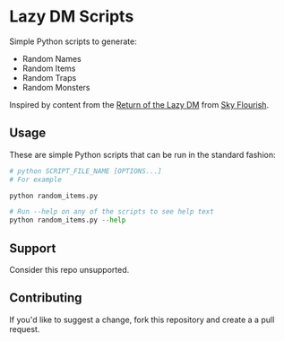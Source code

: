 # Lazy DM Scripts

Simple Python scripts to generate:

- Random Names
- Random Items
- Random Traps
- Random Monsters

Inspired by content from the [Return of the Lazy DM](https://slyflourish.com/returnofthelazydm/) from [Sky Flourish](https://skyflourish.com).

## Usage

These are simple Python scripts that can be run in the standard fashion:

```python
# python SCRIPT_FILE_NAME [OPTIONS...]
# For example

python random_items.py

# Run --help on any of the scripts to see help text
python random_items.py --help
```

## Support

Consider this repo unsupported.

## Contributing

If you'd like to suggest a change, fork this repository and create a a pull request.
